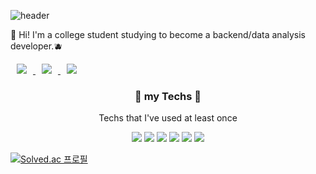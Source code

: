 ![header](https://capsule-render.vercel.app/api?type=waving&color=auto&height=300&section=header&text=Gyeong%20Ho&fontSize=90)

👋 Hi! I'm a college student studying to become a backend/data analysis developer.🫐

<a href="https://www.instagram.com/g___ho_/">
    <img 
        src="http://img.shields.io/badge/-instagram-22222a?style=flat&logo=Instagram&link=https://www.instagram.com/g___ho/"
        style="height : auto; margin-left : 10px; margin-right : 10px;"/>
</a>

<a href="https://velog.io/@groomit324">
    <img 
        src="http://img.shields.io/badge/-velog-22222a?style=flat&logo=velog&link=https://velog.io/@groomit324"
        style="height : auto; margin-left : 10px; margin-right : 10px;"/>
</a>

<a href="https://groomit324.notion.site">
    <img 
        src="http://img.shields.io/badge/-Notion-22222a?style=flat&logo=Notion&link=https://groomit324.notion.site"
        style="height : auto; margin-left : 10px; margin-right : 10px;"/>
</a>

<h3 align="center">📌 my Techs 📌</h3>

<p align="center"> Techs that I've used at least once </p>

<p align="center">
    <img src="https://img.shields.io/badge/Java-blue?style=flat-square&logo=java&logoColor=white"/></a>
    <img src="https://img.shields.io/badge/Python-3776AB?style=flat-square&logo=Python&logoColor=white"/></a>
    <img src="https://img.shields.io/badge/C-A8B9CC?style=flat-square&logo=C&logoColor=white"/></a>
    <img src="https://img.shields.io/badge/Html-E34F26?style=flat-square&logo=Html5&logoColor=white"/></a>
    <img src="https://img.shields.io/badge/Css-1572B6?style=flat-square&logo=css3&logoColor=white"/></a>
    <img src="https://img.shields.io/badge/JavaScript-F7DF1E?style=flat-square&logo=JavaScript&logoColor=white"/></a>
 </p>



[![Solved.ac 프로필](http://mazassumnida.wtf/api/v2/generate_badge?boj=gangho324)](https://solved.ac/gangho324)
